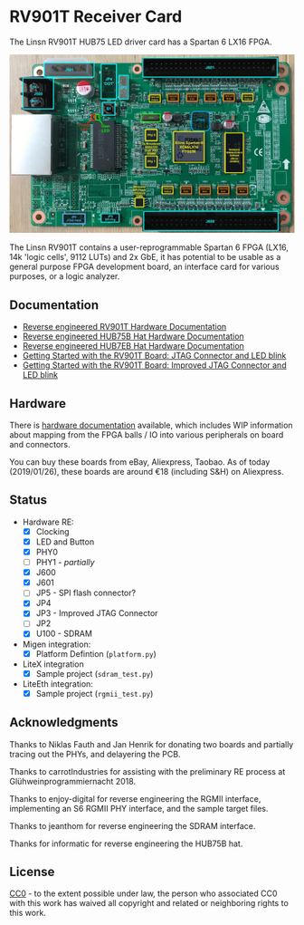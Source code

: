 RV901T Receiver Card
====================

The Linsn RV901T HUB75 LED driver card has a Spartan 6 LX16 FPGA.

![RV901T Front View](./doc/front_annotated.jpg)

The Linsn RV901T contains a user-reprogrammable Spartan 6 FPGA (LX16, 14k 'logic cells', 9112 LUTs) and 2x GbE, it has 
potential to be usable as a general purpose FPGA development board, an interface card for various purposes, 
or a logic analyzer.

Documentation
-------------

* [Reverse engineered RV901T Hardware Documentation](./doc/hardware.md)
* [Reverse engineered HUB75B Hat Hardware Documentation](./doc/hub75b_hat.md)
* [Reverse engineered HUB7EB Hat Hardware Documentation](./doc/hub75e_hat.md)
* [Getting Started with the RV901T Board: JTAG Connector and LED blink](./doc/getting_started/getting_started.md)
* [Getting Started with the RV901T Board: Improved JTAG Connector and LED blink](./doc/getting_started/improved_jtag_getting_started.md)

Hardware
--------

There is [hardware documentation](./doc/hardware.md) available, which includes WIP information about mapping from the FPGA balls / IO 
into various peripherals on board and connectors.

You can buy these boards from eBay, Aliexpress, Taobao. As of today (2019/01/26), these boards are around €18 
(including S&H) on Aliexpress.

Status
------

 - Hardware RE:
   - [X] Clocking
   - [X] LED and Button
   - [X] PHY0
   - [ ] PHY1 - *partially*
   - [X] J600
   - [X] J601
   - [ ] JP5 - SPI flash connector?
   - [X] JP4
   - [X] JP3 - Improved JTAG Connector
   - [ ] JP2
   - [X] U100 - SDRAM
 - Migen integration:
   - [X] Platform Defintion (`platform.py`)
 - LiteX integration
   - [X] Sample project (`sdram_test.py`)
 - LiteEth integration:
   - [X] Sample project (`rgmii_test.py`)

Acknowledgments
---------------

Thanks to Niklas Fauth and Jan Henrik for donating two boards and partially tracing out the PHYs, and delayering the PCB.

Thanks to carrotIndustries for assisting with the preliminary RE process at Glühweinprogrammiernacht 2018.

Thanks to enjoy-digital for reverse engineering the RGMII interface, implementing an S6 RGMII PHY interface, and the sample target files.

Thanks to jeanthom for reverse engineering the SDRAM interface.

Thanks for informatic for reverse engineering the HUB75B hat.

License
-------

[CC0](http://creativecommons.org/publicdomain/zero/1.0/") - to the extent possible under law, the person who associated CC0 with this 
work has waived all copyright and related or neighboring rights to this work.

